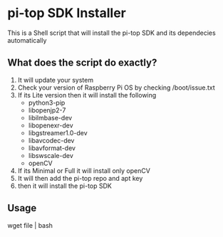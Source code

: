 # pi-top SDK Installer
This is a Shell script that will install the pi-top SDK and its dependecies automatically

## What does the script do exactly?
1. It will update your system
2. Check your version of Raspberry Pi OS by checking /boot/issue.txt
3. If its Lite version then it will install the following
   * python3-pip
   * libopenjp2-7 
   * libilmbase-dev 
   * libopenexr-dev 
   * libgstreamer1.0-dev 
   * libavcodec-dev 
   * libavformat-dev 
   * libswscale-dev 
   * openCV
4. If its Minimal or Full it will install only openCV
5. It will then add the pi-top repo and apt key
6. then it will install the pi-top SDK

## Usage
wget file | bash
